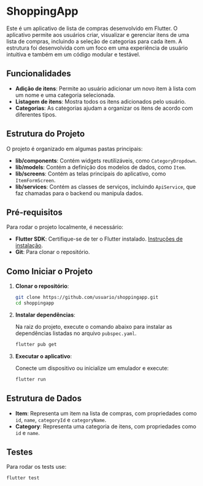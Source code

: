 # ShoppingApp

Este é um aplicativo de lista de compras desenvolvido em Flutter. O aplicativo permite aos usuários criar, visualizar e gerenciar itens de uma lista de compras, incluindo a seleção de categorias para cada item. A estrutura foi desenvolvida com um foco em uma experiência de usuário intuitiva e também em um código modular e testável.

## Funcionalidades

- **Adição de itens**: Permite ao usuário adicionar um novo item à lista com um nome e uma categoria selecionada.
- **Listagem de itens**: Mostra todos os itens adicionados pelo usuário.
- **Categorias**: As categorias ajudam a organizar os itens de acordo com diferentes tipos.

## Estrutura do Projeto

O projeto é organizado em algumas pastas principais:
- **lib/components**: Contém widgets reutilizáveis, como `CategoryDropdown`.
- **lib/models**: Contém a definição dos modelos de dados, como `Item`.
- **lib/screens**: Contém as telas principais do aplicativo, como `ItemFormScreen`.
- **lib/services**: Contém as classes de serviços, incluindo `ApiService`, que faz chamadas para o backend ou manipula dados.

## Pré-requisitos

Para rodar o projeto localmente, é necessário:

- **Flutter SDK**: Certifique-se de ter o Flutter instalado. [Instruções de instalação](https://flutter.dev/docs/get-started/install).
- **Git**: Para clonar o repositório.

## Como Iniciar o Projeto

1. **Clonar o repositório**:

   ```bash
   git clone https://github.com/usuario/shoppingapp.git
   cd shoppingapp
   ```

2. **Instalar dependências**:

   Na raiz do projeto, execute o comando abaixo para instalar as dependências listadas no arquivo `pubspec.yaml`.

   ```bash
   flutter pub get
   ```

3. **Executar o aplicativo**:

   Conecte um dispositivo ou inicialize um emulador e execute:

   ```bash
   flutter run
   ```

## Estrutura de Dados

- **Item**: Representa um item na lista de compras, com propriedades como `id`, `name`, `categoryId` e `categoryName`.
- **Category**: Representa uma categoria de itens, com propriedades como `id` e `name`.

## Testes

Para rodar os tests use: 

```bash
flutter test
```

